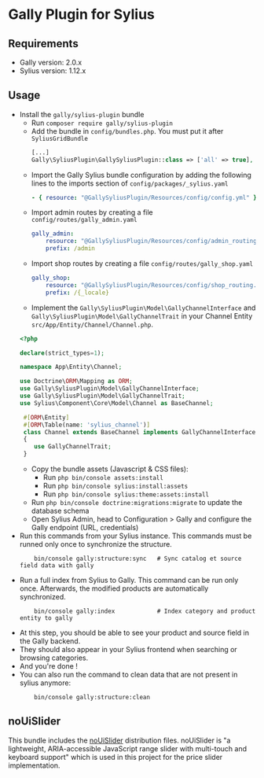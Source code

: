 # Gally Plugin for Sylius

## Requirements

- Gally version: 2.0.x
- Sylius version: 1.12.x

## Usage

- Install the `gally/sylius-plugin` bundle 
  - Run `composer require gally/sylius-plugin`
  - Add the bundle in `config/bundles.php`. You must put it after `SyliusGridBundle`
    ```php
    [...]
    Gally\SyliusPlugin\GallySyliusPlugin::class => ['all' => true],
    ```
  - Import the Gally Sylius bundle configuration by adding the following lines to the imports section of `config/packages/_sylius.yaml`
    ```yaml
    - { resource: "@GallySyliusPlugin/Resources/config/config.yml" }
    ```
  - Import admin routes by creating a file `config/routes/gally_admin.yaml`
    ```yaml
    gally_admin:
        resource: "@GallySyliusPlugin/Resources/config/admin_routing.yml"
        prefix: /admin
    ```
  - Import shop routes by creating a file `config/routes/gally_shop.yaml`
    ```yaml
    gally_shop:
        resource: "@GallySyliusPlugin/Resources/config/shop_routing.yml"
        prefix: /{_locale}
    ```
   - Implement the `Gally\SyliusPlugin\Model\GallyChannelInterface` and `Gally\SyliusPlugin\Model\GallyChannelTrait` in your Channel Entity `src/App/Entity/Channel/Channel.php`.
    ```php
    <?php
    
    declare(strict_types=1);
    
    namespace App\Entity\Channel;
    
    use Doctrine\ORM\Mapping as ORM;
    use Gally\SyliusPlugin\Model\GallyChannelInterface;
    use Gally\SyliusPlugin\Model\GallyChannelTrait;
    use Sylius\Component\Core\Model\Channel as BaseChannel;
    
     #[ORM\Entity]
     #[ORM\Table(name: 'sylius_channel')]
     class Channel extends BaseChannel implements GallyChannelInterface
     {
        use GallyChannelTrait;
     }
     ```
    - Copy the bundle assets (Javascript & CSS files):
       - Run `php bin/console assets:install`
       - Run `php bin/console sylius:install:assets`
       - Run `php bin/console sylius:theme:assets:install`
    - Run `php bin/console doctrine:migrations:migrate` to update the database schema
    - Open Sylius Admin, head to Configuration > Gally and configure the Gally endpoint (URL, credentials)
- Run this commands from your Sylius instance. This commands must be runned only once to synchronize the structure.
    ```shell
        bin/console gally:structure:sync   # Sync catalog et source field data with gally
    ```
- Run a full index from Sylius to Gally. This command can be run only once. Afterwards, the modified products are automatically synchronized.
    ```shell
        bin/console gally:index            # Index category and product entity to gally
    ```
- At this step, you should be able to see your product and source field in the Gally backend.
- They should also appear in your Sylius frontend when searching or browsing categories.
- And you're done !
- You can also run the command to clean data that are not present in sylius anymore:
    ```shell
        bin/console gally:structure:clean 
    ```

## noUiSlider 

This bundle includes the [noUiSlider](https://github.com/leongersen/noUiSlider) distribution files. 
noUiSlider is "a lightweight, ARIA-accessible JavaScript range slider with multi-touch and keyboard support" which is used in this project for the price slider implementation.

